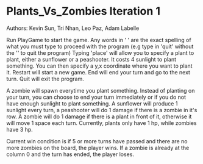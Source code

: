 # Plants_Vs_Zombies Iteration 1

Authors: Kevin Sun, Tri Nhan, Leo Paz, Adam Labelle

Run PlayGame to start the game.
Any words in ' ' are the exact spelling of what you must type to proceed with the program (e.g type in 'quit' without the '' to quit the program)
Typing 'place' will allow you to specify a plant to plant, either a sunflower or a peashooter. It costs 4 sunlight to plant something. You can then specify a y,x coordinate where you want to plant it. 
Restart will start a new game. End will end your turn and go to the next turn. Quit will exit the program.

A zombie will spawn everytime you plant something. Instead of planting on your turn, you can choose to end your turn immediately or if you do not have enough sunlight to plant something.
A sunflower will produce 1 sunlight every turn, a peashooter will do 1 damage if there is a zombie in it's row.
A zombie will do 1 damage if there is a plant in front of it, otherwise it will move 1 space each turn.
Currently, plants only have 1 hp, while zombies have 3 hp.

Current win condition is if 5 or more turns have passed and there are no more zombies on the board, the player wins. If a zombie is already at the column 0 and the turn has ended, the player loses.
